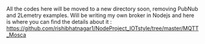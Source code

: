 All the codes here will be moved to a new directory soon, removing PubNub and 2Lemetry examples.
Will be writing my own broker in Nodejs and here is where you can find the details about it : https://github.com/rishibhatnagar1/NodeProject_IOTstyle/tree/master/MQTT_Mosca 
